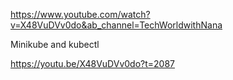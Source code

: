 https://www.youtube.com/watch?v=X48VuDVv0do&ab_channel=TechWorldwithNana


Minikube and kubectl

https://youtu.be/X48VuDVv0do?t=2087




